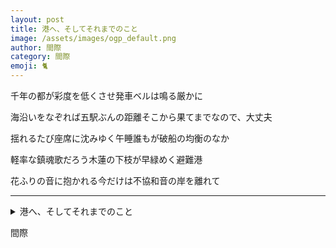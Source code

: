 ```yaml
---
layout: post
title: 港へ、そしてそれまでのこと
image: /assets/images/ogp_default.png
author: 間際
category: 間際
emoji: 🐈
---
```


<div class="tanka-area"><div class="tanka">
<p>千年の都が彩度を低くさせ発車ベルは鳴る厳かに</p>
<p>海沿いをなぞれば五駅ぶんの距離そこから果てまでなので、大丈夫</p>
<p>揺れるたび座席に沈みゆく午睡誰もが破船の均衡のなか</p>
<p>軽率な鎮魂歌だろう木蓮の下枝が早緑めく避難港</p>
<p>花ふりの音に抱かれる今だけは不協和音の岸を離れて</p></div></div>

---

<details><summary>港へ、そしてそれまでのこと</summary>
千年の都が彩度を低くさせ発車ベルは鳴る厳かに<br />
海沿いをなぞれば五駅ぶんの距離そこから果てまでなので、大丈夫<br />
揺れるたび座席に沈みゆく午睡誰もが破船の均衡のなか<br />
軽率な鎮魂歌だろう木蓮の下枝が早緑めく避難港<br />
花ふりの音に抱かれる今だけは不協和音の岸を離れて<br />
</details>

間際
